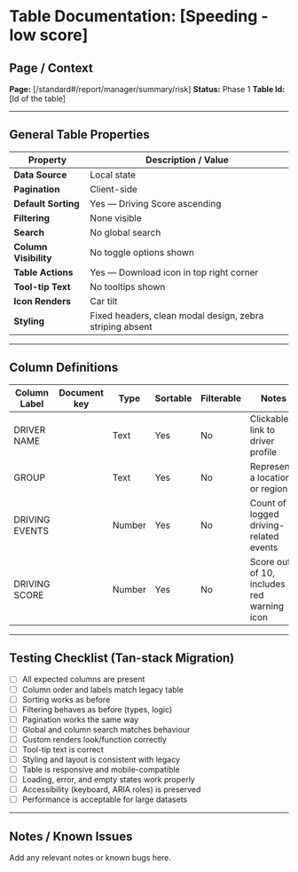# Table Documentation: [Speeding - low score]

## Page / Context
**Page:** [/standard#/report/manager/summary/risk]
**Status:** Phase 1
**Table Id:** [Id of the table]

---

## General Table Properties

| Property             | Description / Value |
|----------------------|---------------------|
| **Data Source**      | Local state |
| **Pagination**       | Client-side |
| **Default Sorting**  | Yes — Driving Score ascending |
| **Filtering**        | None visible |
| **Search**           | No global search |
| **Column Visibility**| No toggle options shown |
| **Table Actions**    | Yes — Download icon in top right corner |
| **Tool-tip Text**    | No tooltips shown |
| **Icon Renders**     | Car tilt |
| **Styling**          | Fixed headers, clean modal design, zebra striping absent |

---

## Column Definitions

| Column Label    | Document key     | Type     | Sortable | Filterable | Notes                                      |
|-----------------|------------------|----------|----------|------------|--------------------------------------------|
| DRIVER NAME     |                  | Text     | Yes      | No         | Clickable link to driver profile           |
| GROUP           |                  | Text     | Yes      | No         | Represents a location or region            |
| DRIVING EVENTS  |                  | Number   | Yes      | No         | Count of logged driving-related events     |
| DRIVING SCORE   |                  | Number   | Yes      | No         | Score out of 10, includes red warning icon |

---

## Testing Checklist (Tan-stack Migration)

- [ ] All expected columns are present
- [ ] Column order and labels match legacy table
- [ ] Sorting works as before
- [ ] Filtering behaves as before (types, logic)
- [ ] Pagination works the same way
- [ ] Global and column search matches behaviour
- [ ] Custom renders look/function correctly
- [ ] Tool-tip text is correct
- [ ] Styling and layout is consistent with legacy
- [ ] Table is responsive and mobile-compatible
- [ ] Loading, error, and empty states work properly
- [ ] Accessibility (keyboard, ARIA roles) is preserved
- [ ] Performance is acceptable for large datasets

---

## Notes / Known Issues

Add any relevant notes or known bugs here.
